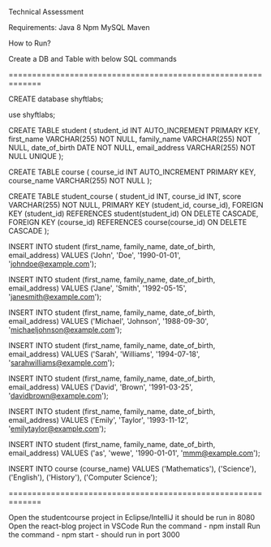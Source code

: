 Technical Assessment

Requirements:
Java 8
Npm
MySQL
Maven

How to Run?

Create a DB and Table with below SQL commands

=============================================================

CREATE database shyftlabs;

use shyftlabs;

CREATE TABLE student (
  student_id INT AUTO_INCREMENT PRIMARY KEY,
  first_name VARCHAR(255) NOT NULL,
  family_name VARCHAR(255) NOT NULL,
  date_of_birth DATE NOT NULL,
  email_address VARCHAR(255) NOT NULL UNIQUE
);

CREATE TABLE course (
  course_id INT AUTO_INCREMENT PRIMARY KEY,
  course_name VARCHAR(255) NOT NULL
);

CREATE TABLE student_course (
  student_id INT,
  course_id INT,
  score VARCHAR(255) NOT NULL,
  PRIMARY KEY (student_id, course_id),
  FOREIGN KEY (student_id) REFERENCES student(student_id) ON DELETE CASCADE,
  FOREIGN KEY (course_id) REFERENCES course(course_id) ON DELETE CASCADE
);



INSERT INTO student (first_name, family_name, date_of_birth, email_address)
VALUES ('John', 'Doe', '1990-01-01', 'johndoe@example.com');

INSERT INTO student (first_name, family_name, date_of_birth, email_address)
VALUES ('Jane', 'Smith', '1992-05-15', 'janesmith@example.com');

INSERT INTO student (first_name, family_name, date_of_birth, email_address)
VALUES ('Michael', 'Johnson', '1988-09-30', 'michaeljohnson@example.com');

INSERT INTO student (first_name, family_name, date_of_birth, email_address)
VALUES ('Sarah', 'Williams', '1994-07-18', 'sarahwilliams@example.com');

INSERT INTO student (first_name, family_name, date_of_birth, email_address)
VALUES ('David', 'Brown', '1991-03-25', 'davidbrown@example.com');

INSERT INTO student (first_name, family_name, date_of_birth, email_address)
VALUES ('Emily', 'Taylor', '1993-11-12', 'emilytaylor@example.com');


INSERT INTO student (first_name, family_name, date_of_birth, email_address)
VALUES ('as', 'wewe', '1990-01-01', 'mmm@example.com');


INSERT INTO course (course_name) VALUES
  ('Mathematics'),
  ('Science'),
  ('English'),
  ('History'),
  ('Computer Science');



=============================================================

Open the studentcourse project in Eclipse/IntelliJ it should be run in 8080
Open the react-blog project in VSCode
Run the command - npm install
Run the command - npm start - should run in port 3000











